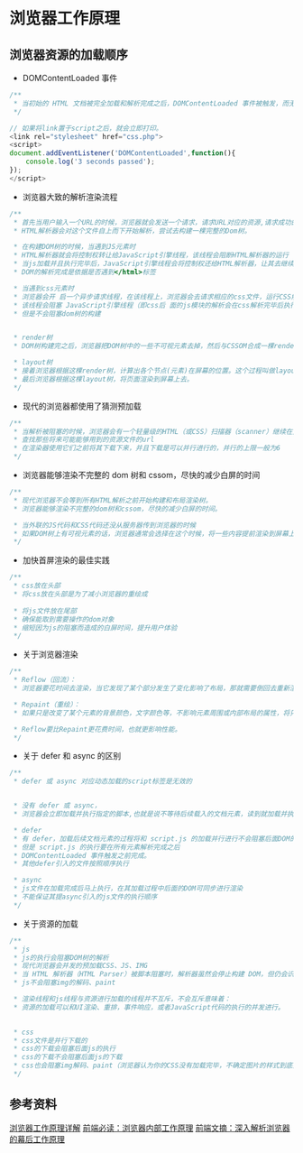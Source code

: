# 浏览器工作原理

## 浏览器资源的加载顺序

- DOMContent​Loaded 事件

```js
/**
 * 当初始的 HTML 文档被完全加载和解析完成之后，DOMContentLoaded 事件被触发，而无需等待样式表、图像和子框架的完成加载。
 */

// 如果将link置于script之后，就会立即打印。
<link rel="stylesheet" href="css.php">
<script>
document.addEventListener('DOMContentLoaded',function(){
    console.log('3 seconds passed');
});
</script>
```

- 浏览器大致的解析渲染流程

```js
/**
 * 首先当用户输入一个URL的时候，浏览器就会发送一个请求，请求URL对应的资源,请求成功的话，浏览器会收到一个html文件。
 * HTML解析器会对这个文件自上而下开始解析，尝试去构建一棵完整的Dom树。

 * 在构建DOM树的时候，当遇到JS元素时
 * HTML解析器就会将控制权转让给JavaScript引擎线程，该线程会阻断HTML解析器的运行
 * 当js加载并且执行完毕后，JavaScript引擎线程会将控制权还给HTML解析器，让其去继续构建dom树
 * DOM的解析完成是依据是否遇到</html>标签

 * 当遇到css元素时
 * 浏览器会开 启一个异步请求线程，在该线程上，浏览器会去请求相应的css文件，运行CSS解析器构建cssDom树(也叫css rule)
 * 该线程会阻塞 JavaScript引擎线程（即css后 面的js模块的解析会在css解析完毕后执行）
 * 但是不会阻塞dom树的构建


 * render树
 * DOM树构建完之后，浏览器把DOM树中的一些不可视元素去掉，然后与CSSOM合成一棵render树。

 * layout树
 * 接着浏览器根据这棵render树，计算出各个节点(元素)在屏幕的位置。这个过程叫做layout，输出的是一棵layout树。
 * 最后浏览器根据这棵layout树，将页面渲染到屏幕上去。
 */
```

- 现代的浏览器都使用了猜测预加载

```js
/**
 * 当解析被阻塞的时候，浏览器会有一个轻量级的HTML（或CSS）扫描器（scanner）继续在文档中扫描
 * 查找那些将来可能能够用到的资源文件的url
 * 在渲染器使用它们之前将其下载下来，并且下载是可以并行进行的，并行的上限一般为6
 */
```

- 浏览器能够渲染不完整的 dom 树和 cssom，尽快的减少白屏的时间

```js
/**
 * 现代浏览器不会等到所有HTML解析之前开始构建和布局渲染树。
 * 浏览器能够渲染不完整的dom树和cssom，尽快的减少白屏的时间。

 * 当外联的JS代码和CSS代码还没从服务器传到浏览器的时候
 * 如果DOM树上有可视元素的话，浏览器通常会选择在这个时候，将一些内容提前渲染到屏幕上来。
 */
```

- 加快首屏渲染的最佳实践

```js
/**
 * css放在头部
 * 将css放在头部是为了减小浏览器的重绘成
 
 * 将js文件放在尾部
 * 确保能取到需要操作的dom对象
 * 缩短因为js的阻塞而造成的白屏时间，提升用户体验
 */
```

- 关于浏览器渲染

```js
/**
 * Reflow（回流）：
 * 浏览器要花时间去渲染，当它发现了某个部分发生了变化影响了布局，那就需要倒回去重新渲染。如更改字体大小

 * Repaint（重绘）：
 * 如果只是改变了某个元素的背景颜色，文字颜色等，不影响元素周围或内部布局的属性，将只会引起浏览器的repaint，重画某一部分。

 * Reflow要比Repaint更花费时间，也就更影响性能。
 */
```

- 关于 defer 和 async 的区别

```js
/**
 * defer 或 async 对应动态加载的script标签是无效的


 * 没有 defer 或 async，
 * 浏览器会立即加载并执行指定的脚本,也就是说不等待后续载入的文档元素，读到就加载并执行

 * defer
 * 有 defer，加载后续文档元素的过程将和 script.js 的加载并行进行不会阻塞后面DOM的加载
 * 但是 script.js 的执行要在所有元素解析完成之后
 * DOMContentLoaded 事件触发之前完成。
 * 其他defer引入的文件按照顺序执行

 * async
 * js文件在加载完成后马上执行，在其加载过程中后面的DOM可同步进行渲染
 * 不能保证其提async引入的js文件的执行顺序
 */
```

- 关于资源的加载

```js
/**
 * js
 * js的执行会阻塞DOM树的解析
 * 现代浏览器会并发的预加载CSS、JS、IMG
 * 当 HTML 解析器（HTML Parser）被脚本阻塞时，解析器虽然会停止构建 DOM，但仍会识别该脚本后面的资源，并进行预加载
 * js不会阻塞img的解码、paint

 * 渲染线程和js线程与资源进行加载的线程并不互斥，不会互斥意味着：
 * 资源的加载可以和UI渲染、重排，事件响应，或者JavaScript代码的执行的并发进行。

 
 * css
 * css文件是并行下载的
 * css的下载会阻塞后面js的执行
 * css的下载不会阻塞后面js的下载
 * css也会阻塞img解码、paint（浏览器认为你的CSS没有加载完毕，不确定图片的样式到底如何，牵扯到重绘资源问题
 */
```

## 参考资料

[浏览器工作原理详解](https://blog.csdn.net/u010794365/article/details/77982768)
[前端必读：浏览器内部工作原理](https://blog.csdn.net/findsafety/article/details/50424307)
[前端文摘：深入解析浏览器的幕后工作原理](http://www.cnblogs.com/lhb25/p/how-browsers-work.html)
